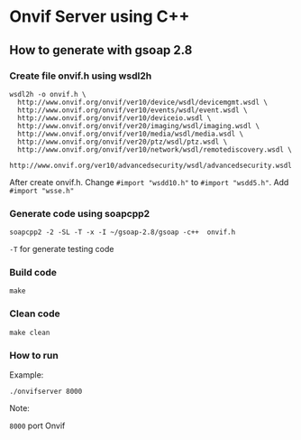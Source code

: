 # Onvif Server using C++

## How to generate with gsoap 2.8

### Create file onvif.h using wsdl2h
```
wsdl2h -o onvif.h \
  http://www.onvif.org/onvif/ver10/device/wsdl/devicemgmt.wsdl \
  http://www.onvif.org/onvif/ver10/events/wsdl/event.wsdl \
  http://www.onvif.org/onvif/ver10/deviceio.wsdl \
  http://www.onvif.org/onvif/ver20/imaging/wsdl/imaging.wsdl \
  http://www.onvif.org/onvif/ver10/media/wsdl/media.wsdl \
  http://www.onvif.org/onvif/ver20/ptz/wsdl/ptz.wsdl \
  http://www.onvif.org/onvif/ver10/network/wsdl/remotediscovery.wsdl \
  http://www.onvif.org/ver10/advancedsecurity/wsdl/advancedsecurity.wsdl
```
After create onvif.h. Change `#import "wsdd10.h"` to `#import "wsdd5.h"`. Add `#import "wsse.h"`

### Generate code using soapcpp2
```
soapcpp2 -2 -SL -T -x -I ~/gsoap-2.8/gsoap -c++  onvif.h
```
`-T` for generate testing code


### Build code
```
make
```

### Clean code
```
make clean
```

### How to run
Example:
```
./onvifserver 8000
```
Note:

`8000` port Onvif